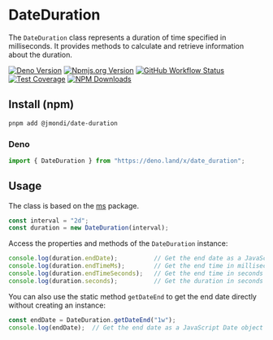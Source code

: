 # DateDuration

The `DateDuration` class represents a duration of time specified in milliseconds. It provides methods to calculate and retrieve information about the duration.

[![Deno Version](https://shield.deno.dev/x/date_duration?style=flat-square)](https://deno.land/x/date_duration)
[![Npmjs.org Version](https://img.shields.io/npm/v/@jmondi/date-duration?style=flat-square)](https://www.npmjs.com/package/@jmondi/date-duration)
[![GitHub Workflow Status](https://img.shields.io/github/actions/workflow/status/jasonraimondi/date-duration/test.yml?branch=main&label=Unit%20Tests&style=flat-square)](https://github.com/jasonraimondi/date-duration)
[![Test Coverage](https://img.shields.io/codeclimate/coverage/jasonraimondi/date-duration?style=flat-square)](https://codeclimate.com/github/jasonraimondi/date-duration/test_coverage)
[![NPM Downloads](https://img.shields.io/npm/dt/@jmondi/date-duration?label=npm%20downloads&style=flat-square)](https://www.npmjs.com/package/@jmondi/date-duration)

## Install (npm)

```bash
pnpm add @jmondi/date-duration
```

### Deno

```ts
import { DateDuration } from "https://deno.land/x/date_duration";
```

## Usage

The class is based on the [ms](https://github.com/vercel/ms) package.

```ts
const interval = "2d";
const duration = new DateDuration(interval);
```

Access the properties and methods of the `DateDuration` instance:

```ts
console.log(duration.endDate);          // Get the end date as a JavaScript Date object
console.log(duration.endTimeMs);        // Get the end time in milliseconds
console.log(duration.endTimeSeconds);   // Get the end time in seconds (rounded up)
console.log(duration.seconds);          // Get the duration in seconds (rounded up)
```

You can also use the static method `getDateEnd` to get the end date directly without creating an instance:

```javascript
const endDate = DateDuration.getDateEnd("1w");
console.log(endDate);  // Get the end date as a JavaScript Date object
```
